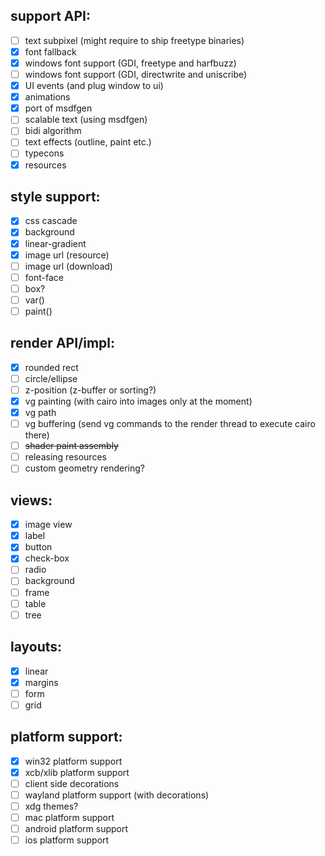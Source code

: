 ## support API:
 - [ ] text subpixel (might require to ship freetype binaries)
 - [X] font fallback
 - [X] windows font support (GDI, freetype and harfbuzz)
 - [ ] windows font support (GDI, directwrite and uniscribe)
 - [X] UI events (and plug window to ui)
 - [X] animations
 - [X] port of msdfgen
 - [ ] scalable text (using msdfgen)
 - [ ] bidi algorithm
 - [ ] text effects (outline, paint etc.)
 - [ ] typecons
 - [X] resources

## style support:
 - [X] css cascade
 - [X] background
 - [X] linear-gradient
 - [X] image url (resource)
 - [ ] image url (download)
 - [ ] font-face
 - [ ] box?
 - [ ] var()
 - [ ] paint()

## render API/impl:
 - [X] rounded rect
 - [ ] circle/ellipse
 - [ ] z-position (z-buffer or sorting?)
 - [X] vg painting (with cairo into images only at the moment)
 - [X] vg path
 - [ ] vg buffering (send vg commands to the render thread to execute cairo there)
 - [ ] ~~shader paint assembly~~
 - [ ] releasing resources
 - [ ] custom geometry rendering?

## views:
 - [X] image view
 - [X] label
 - [X] button
 - [X] check-box
 - [ ] radio
 - [ ] background
 - [ ] frame
 - [ ] table
 - [ ] tree

## layouts:
 - [X] linear
 - [X] margins
 - [ ] form
 - [ ] grid

## platform support:
 - [X] win32 platform support
 - [X] xcb/xlib platform support
 - [ ] client side decorations
 - [ ] wayland platform support (with decorations)
 - [ ] xdg themes?
 - [ ] mac platform support
 - [ ] android platform support
 - [ ] ios platform support

